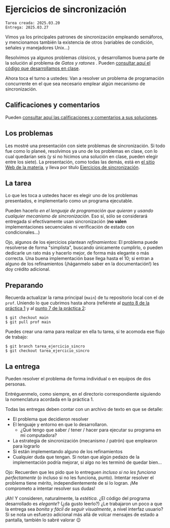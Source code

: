 # Ejercicios de sincronización

    Tarea creada: 2025.03.20
	Entrega: 2025.03.27

Vimos ya los principales patrones de sincronización empleando
semáforos, y mencionamos también la existencia de otros (variables de
condición, señales y manejadores Unix...)

Resolvimos ya algunos problemas _clásicos_, y desarrollamos buena parte de la
solución al problema de *Gatos y ratones* . Pueden [consultar aquí el código que
desarrollamos en clase](../../ejemplos_en_clase/2.Administración_de_procesos/gatos_y_ratones.c).

Ahora toca el turno a ustedes: Van a resolver un problema de programación
concurrente en el que sea necesario emplear algún mecanismo de sincronización.

## Calificaciones y comentarios

Pueden [consultar aquí las calificaciones y comentarios a sus
soluciones](./revision.org).

## Los problemas

Les mostré una presentación con siete problemas de sincronización.  Si todo fue
como lo planeé, resolvimos ya uno de los problemas en clase, con lo cual
quedarían seis (y si no hicimos una solución en clase, pueden elegir entre los
siete). La presentación, como todas las demás, está en [el sitio Web de la
materia](http://gwolf.sistop.org/), y lleva por título [Ejercicios de
sincronización](http://gwolf.sistop.org/laminas/06b-ejercicios-sincronizacion.pdf).

## La tarea

Lo que les toca a ustedes hacer es elegir uno de los problemas presentados, e
implementarlo como un programa ejecutable.

Pueden hacerlo _en el lenguaje de programación que quieran_ y _usando cualquier
mecanismo de sincronización_. Eso sí, sólo se considerará entregada si
efectivamente usan sincronización (**no valen** implementaciones secuenciales ni
verificación de estado con condicionales...)

Ojo, algunos de los ejercicios plantean _refinamientos_: El problema
puede resolverse de forma "simplista", buscando únicamente cumplirlo,
o pueden dedicarle un rato más y hacerlo mejor, de forma más
elegante o más correcta. Una buena implementación base llega hasta el
10; si entran a alguno de los refinamientos (¡háganmelo saber en la
documentación!) les doy crédito adicional.

## Preparando

Recuerda actualizar la rama principal (`main`) de tu repositorio local
con el de `prof`. Uniendo lo que cubrimos hasta ahora (refiérete al
[punto 8 de la práctica 1](../../practicas/1/README.md) y al [punto 7
de la práctica 2](../../practicas/2/README.md):

    $ git checkout main
    $ git pull prof main

Puedes crear una rama para realizar en ella tu tarea, si te acomoda ese flujo de
trabajo:

    $ git branch tarea_ejercicio_sincro
	$ git checkout tarea_ejercicio_sincro

## La entrega

Pueden resolver el problema de forma individual o en equipos de dos
personas.

Entréguenmelo, como siempre, en el directorio correspondiente
siguiendo la nomenclatura acordada en la práctica 1.

Todas las entregas deben contar con un archivo de texto en que se
detalle:

- El problema que decidieron resolver
- El lenguaje y entorno en que lo desarrollaron.
  - ¿Qué tengo que saber / tener / hacer para ejecutar su programa en mi
    computadora?
- La estrategia de sincronización (mecanismo / patrón) que emplearon para
  lograrlo
- Si están implementando alguno de los refinamientos
- Cualquier duda que tengan. Si notan que algún pedazo de la implementación
  podría mejorar, si algo no les terminó de quedar bien...

Ojo: Recuerden que les pido que lo entreguen _incluso si no les funciona
perfectamente_ (o incluso si no les funciona, punto). Intentar resolver el
problema tiene mérito, independientemente de si lo logran. ¡Me comprometo a
intentar resolver sus dudas!

¡Ah! Y consideren, naturalmente, la _estética_. ¿El código del programa
desarrollado es _elegante_? (¿da gusto leerlo?) ¿Le trabajaron un poco a que la
entrega sea _bonita y fácil de seguir visualmente_, a nivel interfaz usuario?
Si se nota un esfuerzo adicional más allá de volcar mensajes de estado a
pantalla, también lo sabré valorar 😉
